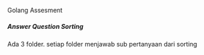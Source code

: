 Golang Assesment

##### Answer Question Sorting

Ada 3 folder. setiap folder menjawab sub pertanyaan dari sorting
